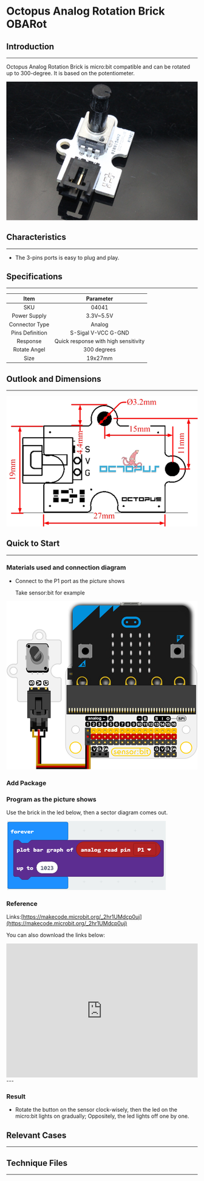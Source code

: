 # Octopus Analog Rotation Brick OBARot

## Introduction
---
Octopus Analog Rotation Brick is micro:bit compatible and can be rotated up to 300-degree. It is based on the potentiometer. 

 ![](./images/hkPYQxY.jpg)

## Characteristics
---
- The 3-pins ports is easy to plug and play.
## Specifications
---
Item | Parameter 
:-: | :-: 
SKU|04041
Power Supply|3.3V~5.5V
Connector Type|Analog
Pins Definition|S-Sigal V-VCC G-GND
Response|Quick response with high sensitivity
Rotate Angel|300 degrees
Size|19x27mm


## Outlook and Dimensions
---

 ![](./images/qj7G72X.jpg)

## Quick to Start
---

### Materials used and connection diagram

- Connect to the P1 port as the picture shows

  Take sensor:bit for example

 ![](./images/3Ltye1u.png)

### Add Package

### Program as the picture shows
Use the brick in the led below, then a sector diagram comes out.

 ![](./images/Afb6xov.png)

### Reference
Links:[https://makecode.microbit.org/_2hr1UMdcp0uj](https://makecode.microbit.org/_2hr1UMdcp0uj)

You can also download the links below:

<div style="position:relative;height:0;padding-bottom:70%;overflow:hidden;"><iframe style="position:absolute;top:0;left:0;width:100%;height:100%;" src="https://makecode.microbit.org/#pub:_2hr1UMdcp0uj" frameborder="0" sandbox="allow-popups allow-forms allow-scripts allow-same-origin"></iframe></div>  
---

### Result
- Rotate the button on the sensor clock-wisely, then the led on the micro:bit lights on gradually; Oppositely, the led lights off one by one.

## Relevant Cases
---

## Technique Files
---
